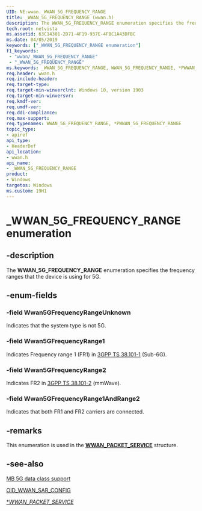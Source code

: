 ```yaml
---
UID: NE:wwan._WWAN_5G_FREQUENCY_RANGE
title: _WWAN_5G_FREQUENCY_RANGE (wwan.h)
description: The WWAN_5G_FREQUENCY_RANGE enumeration specifies the frequency ranges that the device is using for 5G.
tech.root: netvista
ms.assetid: 63C14301-2D71-4F19-937E-4FBC1A43DFBC
ms.date: 04/05/2019
keywords: ["_WWAN_5G_FREQUENCY_RANGE enumeration"]
f1_keywords:
 - "wwan/_WWAN_5G_FREQUENCY_RANGE"
 - "_WWAN_5G_FREQUENCY_RANGE"
ms.keywords: _WWAN_5G_FREQUENCY_RANGE, WWAN_5G_FREQUENCY_RANGE, *PWWAN_5G_FREQUENCY_RANGE, 
req.header: wwan.h
req.include-header:
req.target-type:
req.target-min-winverclnt: Windows 10, version 1903
req.target-min-winversvr:
req.kmdf-ver:
req.umdf-ver:
req.ddi-compliance:
req.max-support:
req.typenames: WWAN_5G_FREQUENCY_RANGE, *PWWAN_5G_FREQUENCY_RANGE
topic_type: 
- apiref
api_type: 
- HeaderDef
api_location: 
- wwan.h
api_name: 
- _WWAN_5G_FREQUENCY_RANGE
product:
- Windows
targetos: Windows
ms.custom: 19H1
---
```


# _WWAN_5G_FREQUENCY_RANGE enumeration

## -description

The **WWAN_5G_FREQUENCY_RANGE** enumeration specifies the frequency ranges that the device is using for 5G.

## -enum-fields

### -field Wwan5GFrequencyRangeUnknown  

Indicates that the system type is not 5G.

### -field Wwan5GFrequencyRange1   

Indicates Frequency range 1 (FR1) in <a href="https://portal.3gpp.org/desktopmodules/Specifications/SpecificationDetails.aspx?specificationId=3283">3GPP TS 38.101-1</a> (Sub-6G).

### -field Wwan5GFrequencyRange2  

Indicates FR2 in <a href="https://portal.3gpp.org/desktopmodules/Specifications/SpecificationDetails.aspx?specificationId=3284">3GPP TS 38.101-2</a> (mmWave).

### -field Wwan5GFrequencyRange1AndRange2  

Indicates that both FR1 and FR2 carriers are connected.

## -remarks

This enumeration is used in the [**WWAN_PACKET_SERVICE**](ns-wwan-_wwan_packet_service.md) structure.

## -see-also

[MB 5G data class support](https://docs.microsoft.com/windows-hardware/drivers/network/mb-5g-data-class-support)

[OID_WWAN_SAR_CONFIG](https://docs.microsoft.com/windows-hardware/drivers/network/oid-wwan-packet-service)

[**WWAN_PACKET_SERVICE*](ns-wwan-_wwan_packet_service.md)
